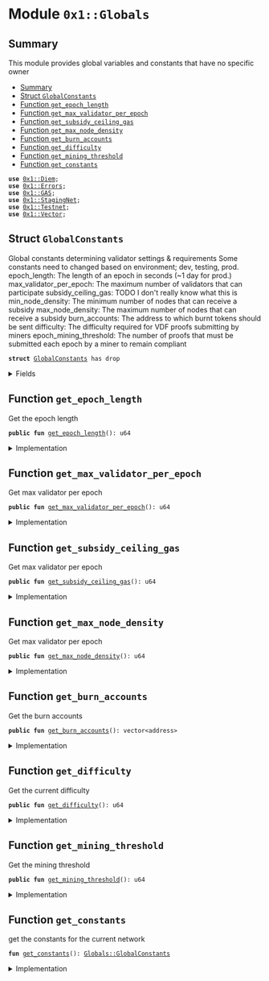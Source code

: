 
<a name="0x1_Globals"></a>

# Module `0x1::Globals`


<a name="@Summary_0"></a>

## Summary

This module provides global variables and constants that have no specific owner


-  [Summary](#@Summary_0)
-  [Struct `GlobalConstants`](#0x1_Globals_GlobalConstants)
-  [Function `get_epoch_length`](#0x1_Globals_get_epoch_length)
-  [Function `get_max_validator_per_epoch`](#0x1_Globals_get_max_validator_per_epoch)
-  [Function `get_subsidy_ceiling_gas`](#0x1_Globals_get_subsidy_ceiling_gas)
-  [Function `get_max_node_density`](#0x1_Globals_get_max_node_density)
-  [Function `get_burn_accounts`](#0x1_Globals_get_burn_accounts)
-  [Function `get_difficulty`](#0x1_Globals_get_difficulty)
-  [Function `get_mining_threshold`](#0x1_Globals_get_mining_threshold)
-  [Function `get_constants`](#0x1_Globals_get_constants)


<pre><code><b>use</b> <a href="Diem.md#0x1_Diem">0x1::Diem</a>;
<b>use</b> <a href="../../../../../../move-stdlib/docs/Errors.md#0x1_Errors">0x1::Errors</a>;
<b>use</b> <a href="GAS.md#0x1_GAS">0x1::GAS</a>;
<b>use</b> <a href="Testnet.md#0x1_StagingNet">0x1::StagingNet</a>;
<b>use</b> <a href="Testnet.md#0x1_Testnet">0x1::Testnet</a>;
<b>use</b> <a href="../../../../../../move-stdlib/docs/Vector.md#0x1_Vector">0x1::Vector</a>;
</code></pre>



<a name="0x1_Globals_GlobalConstants"></a>

## Struct `GlobalConstants`

Global constants determining validator settings & requirements
Some constants need to changed based on environment; dev, testing, prod.
epoch_length: The length of an epoch in seconds (~1 day for prod.)
max_validator_per_epoch: The maximum number of validators that can participate
subsidy_ceiling_gas: TODO I don't really know what this is
min_node_density: The minimum number of nodes that can receive a subsidy
max_node_density: The maximum number of nodes that can receive a subsidy
burn_accounts: The address to which burnt tokens should be sent
difficulty: The difficulty required for VDF proofs submitting by miners
epoch_mining_threshold: The number of proofs that must be submitted each
epoch by a miner to remain compliant


<pre><code><b>struct</b> <a href="Globals.md#0x1_Globals_GlobalConstants">GlobalConstants</a> has drop
</code></pre>



<details>
<summary>Fields</summary>


<dl>
<dt>
<code>epoch_length: u64</code>
</dt>
<dd>

</dd>
<dt>
<code>max_validator_per_epoch: u64</code>
</dt>
<dd>

</dd>
<dt>
<code>subsidy_ceiling_gas: u64</code>
</dt>
<dd>

</dd>
<dt>
<code>min_node_density: u64</code>
</dt>
<dd>

</dd>
<dt>
<code>max_node_density: u64</code>
</dt>
<dd>

</dd>
<dt>
<code>burn_accounts: vector&lt;address&gt;</code>
</dt>
<dd>

</dd>
<dt>
<code>difficulty: u64</code>
</dt>
<dd>

</dd>
<dt>
<code>epoch_mining_threshold: u64</code>
</dt>
<dd>

</dd>
</dl>


</details>

<a name="0x1_Globals_get_epoch_length"></a>

## Function `get_epoch_length`

Get the epoch length


<pre><code><b>public</b> <b>fun</b> <a href="Globals.md#0x1_Globals_get_epoch_length">get_epoch_length</a>(): u64
</code></pre>



<details>
<summary>Implementation</summary>


<pre><code><b>public</b> <b>fun</b> <a href="Globals.md#0x1_Globals_get_epoch_length">get_epoch_length</a>(): u64 {
   <a href="Globals.md#0x1_Globals_get_constants">get_constants</a>().epoch_length
}
</code></pre>



</details>

<a name="0x1_Globals_get_max_validator_per_epoch"></a>

## Function `get_max_validator_per_epoch`

Get max validator per epoch


<pre><code><b>public</b> <b>fun</b> <a href="Globals.md#0x1_Globals_get_max_validator_per_epoch">get_max_validator_per_epoch</a>(): u64
</code></pre>



<details>
<summary>Implementation</summary>


<pre><code><b>public</b> <b>fun</b> <a href="Globals.md#0x1_Globals_get_max_validator_per_epoch">get_max_validator_per_epoch</a>(): u64 {
   <a href="Globals.md#0x1_Globals_get_constants">get_constants</a>().max_validator_per_epoch
}
</code></pre>



</details>

<a name="0x1_Globals_get_subsidy_ceiling_gas"></a>

## Function `get_subsidy_ceiling_gas`

Get max validator per epoch


<pre><code><b>public</b> <b>fun</b> <a href="Globals.md#0x1_Globals_get_subsidy_ceiling_gas">get_subsidy_ceiling_gas</a>(): u64
</code></pre>



<details>
<summary>Implementation</summary>


<pre><code><b>public</b> <b>fun</b> <a href="Globals.md#0x1_Globals_get_subsidy_ceiling_gas">get_subsidy_ceiling_gas</a>(): u64 {
   <a href="Globals.md#0x1_Globals_get_constants">get_constants</a>().subsidy_ceiling_gas
}
</code></pre>



</details>

<a name="0x1_Globals_get_max_node_density"></a>

## Function `get_max_node_density`

Get max validator per epoch


<pre><code><b>public</b> <b>fun</b> <a href="Globals.md#0x1_Globals_get_max_node_density">get_max_node_density</a>(): u64
</code></pre>



<details>
<summary>Implementation</summary>


<pre><code><b>public</b> <b>fun</b> <a href="Globals.md#0x1_Globals_get_max_node_density">get_max_node_density</a>(): u64 {
   <a href="Globals.md#0x1_Globals_get_constants">get_constants</a>().max_node_density
}
</code></pre>



</details>

<a name="0x1_Globals_get_burn_accounts"></a>

## Function `get_burn_accounts`

Get the burn accounts


<pre><code><b>public</b> <b>fun</b> <a href="Globals.md#0x1_Globals_get_burn_accounts">get_burn_accounts</a>(): vector&lt;address&gt;
</code></pre>



<details>
<summary>Implementation</summary>


<pre><code><b>public</b> <b>fun</b> <a href="Globals.md#0x1_Globals_get_burn_accounts">get_burn_accounts</a>(): vector&lt;address&gt; {
   *&<a href="Globals.md#0x1_Globals_get_constants">get_constants</a>().burn_accounts
}
</code></pre>



</details>

<a name="0x1_Globals_get_difficulty"></a>

## Function `get_difficulty`

Get the current difficulty


<pre><code><b>public</b> <b>fun</b> <a href="Globals.md#0x1_Globals_get_difficulty">get_difficulty</a>(): u64
</code></pre>



<details>
<summary>Implementation</summary>


<pre><code><b>public</b> <b>fun</b> <a href="Globals.md#0x1_Globals_get_difficulty">get_difficulty</a>(): u64 {
  <a href="Globals.md#0x1_Globals_get_constants">get_constants</a>().difficulty
}
</code></pre>



</details>

<a name="0x1_Globals_get_mining_threshold"></a>

## Function `get_mining_threshold`

Get the mining threshold


<pre><code><b>public</b> <b>fun</b> <a href="Globals.md#0x1_Globals_get_mining_threshold">get_mining_threshold</a>(): u64
</code></pre>



<details>
<summary>Implementation</summary>


<pre><code><b>public</b> <b>fun</b> <a href="Globals.md#0x1_Globals_get_mining_threshold">get_mining_threshold</a>(): u64 {
  <a href="Globals.md#0x1_Globals_get_constants">get_constants</a>().epoch_mining_threshold
}
</code></pre>



</details>

<a name="0x1_Globals_get_constants"></a>

## Function `get_constants`

get the constants for the current network


<pre><code><b>fun</b> <a href="Globals.md#0x1_Globals_get_constants">get_constants</a>(): <a href="Globals.md#0x1_Globals_GlobalConstants">Globals::GlobalConstants</a>
</code></pre>



<details>
<summary>Implementation</summary>


<pre><code><b>fun</b> <a href="Globals.md#0x1_Globals_get_constants">get_constants</a>(): <a href="Globals.md#0x1_Globals_GlobalConstants">GlobalConstants</a> {

  <b>let</b> coin_scale = 1000000; //<a href="Diem.md#0x1_Diem_scaling_factor">Diem::scaling_factor</a>&lt;GAS::T&gt;();
  <b>assert</b>(coin_scale == <a href="Diem.md#0x1_Diem_scaling_factor">Diem::scaling_factor</a>&lt;<a href="GAS.md#0x1_GAS_GAS">GAS::GAS</a>&gt;(), <a href="../../../../../../move-stdlib/docs/Errors.md#0x1_Errors_invalid_argument">Errors::invalid_argument</a>(070001));

  <b>if</b> (<a href="Testnet.md#0x1_Testnet_is_testnet">Testnet::is_testnet</a>()) {
    <b>return</b> <a href="Globals.md#0x1_Globals_GlobalConstants">GlobalConstants</a> {
      epoch_length: 60, // seconds
      max_validator_per_epoch: 10,
      subsidy_ceiling_gas: 296 * coin_scale,
      min_node_density: 4,
      max_node_density: 300,
      burn_accounts: <a href="../../../../../../move-stdlib/docs/Vector.md#0x1_Vector_singleton">Vector::singleton</a>(@0xDEADDEAD),
      difficulty: 100,
      epoch_mining_threshold: 1,
    }

  } <b>else</b> {
    <b>if</b> (<a href="Testnet.md#0x1_StagingNet_is_staging_net">StagingNet::is_staging_net</a>()){
    <b>return</b> <a href="Globals.md#0x1_Globals_GlobalConstants">GlobalConstants</a> {
      epoch_length: 60 * 20, // 20 mins, enough for a hard miner proof.
      max_validator_per_epoch: 300,
      subsidy_ceiling_gas: 8640000 * coin_scale,
      min_node_density: 4,
      max_node_density: 300,
      burn_accounts: <a href="../../../../../../move-stdlib/docs/Vector.md#0x1_Vector_singleton">Vector::singleton</a>(@0xDEADDEAD),
      difficulty: 5000000,
      epoch_mining_threshold: 1,
    }
  } <b>else</b> {
      <b>return</b> <a href="Globals.md#0x1_Globals_GlobalConstants">GlobalConstants</a> {
      epoch_length: 60 * 60 * 24, // approx 24 hours at 1.4 blocks/sec
      max_validator_per_epoch: 300, // max expected for BFT limits.
      // See <a href="DiemVMConfig.md#0x1_DiemVMConfig">DiemVMConfig</a> for gas constants:
      // Target max gas units per transaction 100000000
      // target max block time: 2 secs
      // target transaction per sec max gas: 20
      // uses "scaled representation", since there are no decimals.
      subsidy_ceiling_gas: 8640000 * coin_scale, // subsidy amount assumes 24 hour epoch lengths. Also needs <b>to</b> be adjusted for coin_scale the onchain representation of human readable value.
      min_node_density: 4,
      max_node_density: 300,
      burn_accounts: <a href="../../../../../../move-stdlib/docs/Vector.md#0x1_Vector_singleton">Vector::singleton</a>(@0xDEADDEAD),
      difficulty: 5000000, //10 mins on macbook pro 2.5 ghz quadcore
      epoch_mining_threshold: 20,
      }
    }
  }
}
</code></pre>



</details>


[//]: # ("File containing references which can be used from documentation")
[ACCESS_CONTROL]: https://github.com/diem/dip/blob/main/dips/dip-2.md
[ROLE]: https://github.com/diem/dip/blob/main/dips/dip-2.md#roles
[PERMISSION]: https://github.com/diem/dip/blob/main/dips/dip-2.md#permissions
